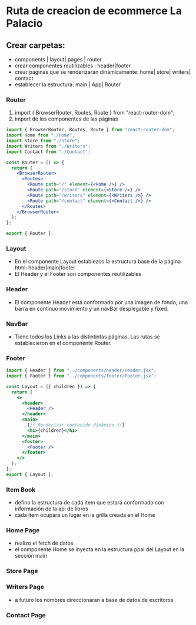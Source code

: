 # Ruta de creacion de ecommerce La Palacio

## Crear carpetas:

- components | layout| pages | router
- crear componentes reutilizables : header|footer
- crear paginas que se renderizaran dinámicamente: home| store| writers| contact
- establecer la estructura: main | App| Router

### Router

1. import { BrowserRouter, Routes, Route } from "react-router-dom";
2. import de los componentes de las páginas

```jsx
import { BrowserRouter, Routes, Route } from "react-router-dom";
import Home from "./Home";
import Store from "./Store";
import Writers from "./Writers";
import Contact from "./Contact";

const Router = () => {
  return (
    <BrowserRouter>
      <Routes>
        <Route path="/" element={<Home />} />
        <Route path="/store" element={<Store />} />
        <Route path="/writers" element={<Writers />} />
        <Route path="/contact" element={<Contact />} />
      </Routes>
    </BrowserRouter>
  );
};

export { Router };
```

### Layout

- En el componente Layout establezco la estructura base de la página html: header|main|footer
- El Header y el Footer son componentes reutilizables

### Header

- El componente Header está conformado por una imagen de fondo, una barra en continuo movimiento y un navBar desplegable y fixed.

### NavBar

- Tiene todos los Links a las distintintas páginas. Las rutas se establecieron en el componente Router.

### Footer

```jsx
import { Header } from "../components/header/Header.jsx";
import { Footer } from "../components/footer/Footer.jsx";

const Layout = ({ children }) => {
  return (
    <>
      <header>
        <Header />
      </header>
      <main>
        {/* Renderizar contenido dinámico */}
        <h1>{children}</h1>
      </main>
      <footer>
        <Footer />
      </footer>
    </>
  );
};
export { Layout };
```

### Item Book

- defino la estructura de cada item que estará conformado con información de la api de libros
- cada item ocupara un lugar en la grilla creada en el Home

### Home Page

- realizo el fetch de datos
- el componente Home se inyecta en la estructura ppal del Layout en la sección main

### Store Page

### Writers Page

- a futuro los nombres direccionaran a base de datos de escritorxs

### Contact Page
